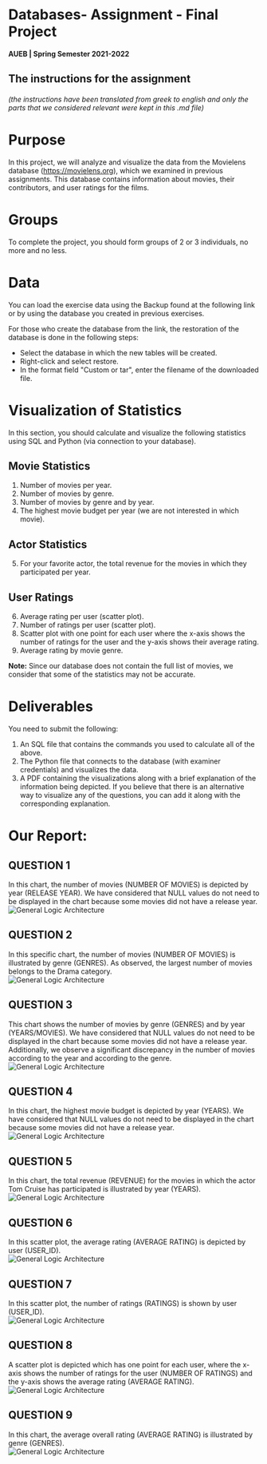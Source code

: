 # **Databases- Assignment - Final Project**

**AUEB | Spring Semester 2021-2022** 

## Τhe instructions for the assignment

###### (the instructions have been translated from greek to english and only the parts that we considered relevant were kept in this .md file)
# Purpose

In this project, we will analyze and visualize the data from the Movielens database (https://movielens.org), which we examined in previous assignments. This database contains information about movies, their contributors, and user ratings for the films.

# Groups

To complete the project, you should form groups of 2 or 3 individuals, no more and no less.

# Data

You can load the exercise data using the Backup found at the following link or by using the database you created in previous exercises. 

For those who create the database from the link, the restoration of the database is done in the following steps:
- Select the database in which the new tables will be created.
- Right-click and select restore.
- In the format field "Custom or tar", enter the filename of the downloaded file.

# Visualization of Statistics

In this section, you should calculate and visualize the following statistics using SQL and Python (via connection to your database).

## Movie Statistics

1. Number of movies per year.
2. Number of movies by genre.
3. Number of movies by genre and by year.
4. The highest movie budget per year (we are not interested in which movie).

## Actor Statistics

5. For your favorite actor, the total revenue for the movies in which they participated per year.

## User Ratings

6. Average rating per user (scatter plot).
7. Number of ratings per user (scatter plot).
8. Scatter plot with one point for each user where the x-axis shows the number of ratings for the user and the y-axis shows their average rating.
9. Average rating by movie genre.

**Note:** Since our database does not contain the full list of movies, we consider that some of the statistics may not be accurate.

# Deliverables

You need to submit the following:

1. An SQL file that contains the commands you used to calculate all of the above.
2. The Python file that connects to the database (with examiner credentials) and visualizes the data.
3. A PDF containing the visualizations along with a brief explanation of the information being depicted. If you believe that there is an alternative way to visualize any of the questions, you can add it along with the corresponding explanation.


# Our Report:

## QUESTION 1
In this chart, the number of movies (NUMBER OF MOVIES) is depicted by year (RELEASE YEAR). We have considered that NULL values do not need to be displayed in the chart because some movies did not have a release year.  
![General Logic Architecture](./img/question%201.png)  

## QUESTION 2
In this specific chart, the number of movies (NUMBER OF MOVIES) is illustrated by genre (GENRES). As observed, the largest number of movies belongs to the Drama category.  
![General Logic Architecture](./img/question%202.png)  

## QUESTION 3
This chart shows the number of movies by genre (GENRES) and by year (YEARS/MOVIES). We have considered that NULL values do not need to be displayed in the chart because some movies did not have a release year. Additionally, we observe a significant discrepancy in the number of movies according to the year and according to the genre.  
![General Logic Architecture](./img/question%203.png)  

## QUESTION 4
In this chart, the highest movie budget is depicted by year (YEARS). We have considered that NULL values do not need to be displayed in the chart because some movies did not have a release year.  
![General Logic Architecture](./img/question%204.png)  

## QUESTION 5
In this chart, the total revenue (REVENUE) for the movies in which the actor Tom Cruise has participated is illustrated by year (YEARS).  
![General Logic Architecture](./img/question%205.png)  

## QUESTION 6
In this scatter plot, the average rating (AVERAGE RATING) is depicted by user (USER_ID).  
![General Logic Architecture](./img/question%206.png)

## QUESTION 7
In this scatter plot, the number of ratings (RATINGS) is shown by user (USER_ID).  
![General Logic Architecture](./img/question%207.png)

## QUESTION 8
A scatter plot is depicted which has one point for each user, where the x-axis shows the number of ratings for the user (NUMBER OF RATINGS) and the y-axis shows the average rating (AVERAGE RATING).  
![General Logic Architecture](./img/question%208.png)

## QUESTION 9
In this chart, the average overall rating (AVERAGE RATING) is illustrated by genre (GENRES).  
![General Logic Architecture](./img/question%209.png)


